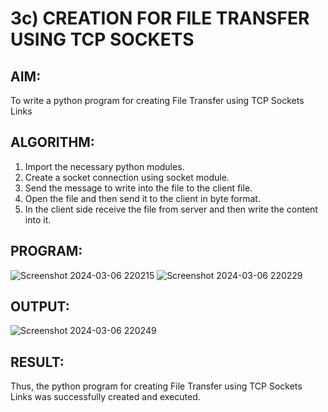 
# 3c) CREATION FOR FILE TRANSFER USING TCP SOCKETS
## AIM:
To write a python program for creating File Transfer using TCP Sockets Links
## ALGORITHM:
1. Import the necessary python modules.
2. Create a socket connection using socket module.
3. Send the message to write into the file to the client file.
4. Open the file and then send it to the client in byte format.
5. In the client side receive the file from server and then write the content into it.
## PROGRAM:
![Screenshot 2024-03-06 220215](https://github.com/VPOOJAASREE/3c.FILE_TRANSFER_USING_TCP_SOCKETS/assets/155145525/55027aab-8e07-4211-9208-f76eb33d59c0)
![Screenshot 2024-03-06 220229](https://github.com/VPOOJAASREE/3c.FILE_TRANSFER_USING_TCP_SOCKETS/assets/155145525/e6f93ede-efdb-47dd-b107-734ccb32a1af)

## OUTPUT:
![Screenshot 2024-03-06 220249](https://github.com/VPOOJAASREE/3c.FILE_TRANSFER_USING_TCP_SOCKETS/assets/155145525/bd343266-0965-4534-8841-2596ab944d53)

## RESULT:
Thus, the python program for creating File Transfer using TCP Sockets Links was 
successfully created and executed.
